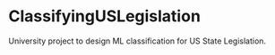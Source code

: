 # ClassifyingUSLegislation
University project to design ML classification for US State Legislation.

